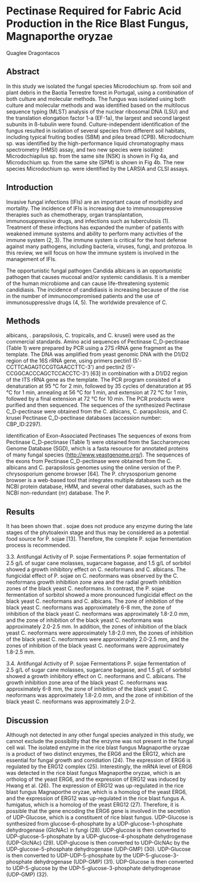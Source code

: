 # Pectinase Required for Fabric Acid Production in the Rice Blast Fungus, Magnaporthe oryzae
Quaglee Dragontacos


## Abstract
In this study we isolated the fungal species Microdochium sp. from soil and plant debris in the Baotia Terrestre forest in Portugal, using a combination of both culture and molecular methods. The fungus was isolated using both culture and molecular methods and was identified based on the multilocus sequence typing (MLST) analysis of the nuclear ribosomal DNA (LSU) and the translation elongation factor 1-a (EF-1a), the largest and second largest subunits in ß-tubulin were found. Culture-independent identification of the fungus resulted in isolation of several species from different soil habitats, including typical fruiting bodies (SBM) and pilea bread (CPB). Microdochium sp. was identified by the high-performance liquid chromatography mass spectrometry (HMSI) assay, and two new species were isolated: Microdochiapilus sp. from the same site (NSK) is shown in Fig 4a, and Microdochium sp. from the same site (SPM) is shown in Fig 4b. The new species Microdochium sp. were identified by the LARSIA and CLSI assays.


## Introduction
Invasive fungal infections (IFIs) are an important cause of morbidity and mortality. The incidence of IFIs is increasing due to immunosuppressive therapies such as chemotherapy, organ transplantation, immunosuppressive drugs, and infections such as tuberculosis (1). Treatment of these infections has expanded the number of patients with weakened immune systems and ability to perform many activities of the immune system (2, 3). The immune system is critical for the host defense against many pathogens, including bacteria, viruses, fungi, and protozoa. In this review, we will focus on how the immune system is involved in the management of IFIs.

The opportunistic fungal pathogen Candida albicans is an opportunistic pathogen that causes mucosal and/or systemic candidiasis. It is a member of the human microbiome and can cause life-threatening systemic candidiasis. The incidence of candidiasis is increasing because of the rise in the number of immunocompromised patients and the use of immunosuppressive drugs (4, 5). The worldwide prevalence of C.


## Methods
albicans, . parapsilosis, C. tropicalis, and C. krusei) were used as the commercial standards. Amino acid sequences of Pectinase C_D-pectinase (Table 1) were prepared by PCR using a 27S rRNA gene fragment as the template. The DNA was amplified from yeast genomic DNA with the D1/D2 region of the 16S rRNA gene, using primers pectin1 (5'-CCTTCAGAGTCCGTGAACCTTC-3') and pectin2 (5'-CCGGCACCCAGCTCCACCTC-3') [63] in combination with a D1/D2 region of the ITS rRNA gene as the template. The PCR program consisted of a denaturation at 95 °C for 2 min, followed by 35 cycles of denaturation at 95 °C for 1 min, annealing at 56 °C for 1 min, and extension at 72 °C for 1 min, followed by a final extension at 72 °C for 10 min. The PCR products were purified and then sequenced. The sequences of the synthesized Pectinase C_D-pectinase were obtained from the C. albicans, C. parapsilosis, and C. krusei Pectinase C_D-pectinase databases (accession number: CBP_ID:2297).

Identification of Exon-Associated Pectinases
The sequences of exons from Pectinase C_D-pectinase (Table 1) were obtained from the Saccharomyces Genome Database (SGD), which is a fasta resource for annotated proteins of many fungal species (http://www.yeastgenome.org/). The sequences of the exons from Pectinase C_D-pectinase were obtained from the C. albicans and C. parapsilosis genomes using the online version of the P. chrysosporium genome browser [64]. The P. chrysosporium genome browser is a web-based tool that integrates multiple databases such as the NCBI protein database, HMM, and several other databases, such as the NCBI non-redundant (nr) database. The P.


## Results
It has been shown that . sojae does not produce any enzyme during the late stages of the phytoalexin stage and thus may be considered as a potential food source for P. sojae [13]. Therefore, the complete P. sojae fermentation process is recommended.

3.3. Antifungal Activity of P. sojae Fermentations
P. sojae fermentation of 2.5 g/L of sugar cane molasses, sugarcane bagasse, and 1.5 g/L of sorbitol showed a growth inhibitory effect on C. neoformans and C. albicans. The fungicidal effect of P. sojae on C. neoformans was observed by the C. neoformans growth inhibition zone area and the radial growth inhibition zones of the black yeast C. neoformans. In contrast, the P. sojae fermentation of sorbitol showed a more pronounced fungicidal effect on the black yeast C. neoformans and C. albicans. The zone of inhibition of the black yeast C. neoformans was approximately 6-8 mm, the zone of inhibition of the black yeast C. neoformans was approximately 1.8-2.0 mm, and the zone of inhibition of the black yeast C. neoformans was approximately 2.0-2.5 mm. In addition, the zones of inhibition of the black yeast C. neoformans were approximately 1.8-2.0 mm, the zones of inhibition of the black yeast C. neoformans were approximately 2.0-2.5 mm, and the zones of inhibition of the black yeast C. neoformans were approximately 1.8-2.5 mm.

3.4. Antifungal Activity of P. sojae Fermentations
P. sojae fermentation of 2.5 g/L of sugar cane molasses, sugarcane bagasse, and 1.5 g/L of sorbitol showed a growth inhibitory effect on C. neoformans and C. albicans. The growth inhibition zone area of the black yeast C. neoformans was approximately 6-8 mm, the zone of inhibition of the black yeast C. neoformans was approximately 1.8-2.0 mm, and the zone of inhibition of the black yeast C. neoformans was approximately 2.0-2.


## Discussion
Although not detected in any other fungal species analyzed in this study, we cannot exclude the possibility that the enzyme was not present in the fungal cell wal. The isolated enzyme in the rice blast fungus Magnaporthe oryzae is a product of two distinct enzymes, the ERG6 and the ERG12, which are essential for fungal growth and conidiation (24). The expression of ERG6 is regulated by the ERG12 complex (25). Interestingly, the mRNA level of ERG6 was detected in the rice blast fungus Magnaporthe oryzae, which is an ortholog of the yeast ERG6, and the expression of ERG12 was induced by Hwang et al. (26). The expression of ERG12 was up-regulated in the rice blast fungus Magnaporthe oryzae, which is a homolog of the yeast ERG6, and the expression of ERG12 was up-regulated in the rice blast fungus A. fumigatus, which is a homolog of the yeast ERG12 (27). Therefore, it is possible that the gene encoding the ERG6 gene is involved in the secretion of UDP-Glucose, which is a constituent of rice blast fungus. UDP-Glucose is synthesized from glucose-6-phosphate by a UDP-glucose-1-phosphate dehydrogenase (GlcNAc) in fungi (28). UDP-glucose is then converted to UDP-glucose-5-phosphate by a UDP-glucose-4-phosphate dehydrogenase (UDP-GlcNAc) (29). UDP-glucose is then converted to UDP-GlcNAc by the UDP-glucose-5-phosphate dehydrogenase (UDP-GMP) (30). UDP-Glucose is then converted to UDP-UDP-5-phosphate by the UDP-5-glucose-3-phosphate dehydrogenase (UDP-GMP) (31). UDP-Glucose is then converted to UDP-5-glucose by the UDP-5-glucose-3-phosphate dehydrogenase (UDP-GMP) (32).

